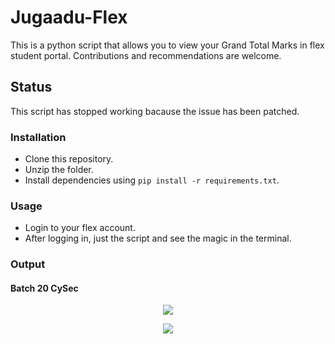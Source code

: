 # Jugaadu-Flex
This is a python script that allows you to view your Grand Total Marks in flex student portal. Contributions and recommendations are welcome.

## Status
This script has stopped working bacause the issue has been patched.

### Installation
* Clone this repository.
* Unzip the folder.
* Install dependencies using ```pip install -r requirements.txt```.

### Usage
* Login to your flex account.
* After logging in, just the script and see the magic in the terminal.

### Output
#### Batch 20 CySec
<p align="center">
  <img src="https://user-images.githubusercontent.com/87650614/212497016-f9b8bf1c-69e0-466b-9a77-b50731883757.png" />
</p>

<p align="center">
  <img src="https://user-images.githubusercontent.com/87650614/212497087-326cb286-68d6-49f2-a212-f13ae9001646.png" />
</p>
